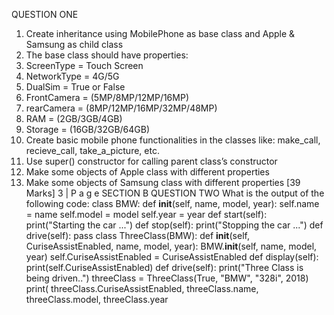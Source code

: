 
QUESTION ONE
1. Create inheritance using MobilePhone as base class and Apple & Samsung
as child class
1. The base class should have properties:
1. ScreenType = Touch Screen
2. NetworkType = 4G/5G
3. DualSim = True or False
4. FrontCamera = (5MP/8MP/12MP/16MP)
5. rearCamera = (8MP/12MP/16MP/32MP/48MP)
6. RAM = (2GB/3GB/4GB)
7. Storage = (16GB/32GB/64GB)
2. Create basic mobile phone functionalities in the classes like:
make_call, recieve_call, take_a_picture, etc.
3. Use super() constructor for calling parent class’s constructor
4. Make some objects of Apple class with different properties
5. Make some objects of Samsung class with different properties
 [39 Marks]
3 | P a g e
SECTION B
QUESTION TWO
What is the output of the following code:
class BMW:
 def __init__(self, name, model, year):
 self.name = name
 self.model = model
 self.year = year
 def start(self):
 print("Starting the car ...")
 def stop(self):
 print("Stopping the car ...")
 def drive(self):
 pass
class ThreeClass(BMW):
 def __init__(self, CuriseAssistEnabled, name, model, year):
 BMW.__init__(self, name, model, year)
 self.CuriseAssistEnabled = CuriseAssistEnabled
 def display(self):
 print(self.CuriseAssistEnabled)
 def drive(self):
 print("Three Class is being driven..")
threeClass = ThreeClass(True, "BMW", "328i", 2018)
print(
 threeClass.CuriseAssistEnabled,
 threeClass.name,
 threeClass.model,
 threeClass.year
